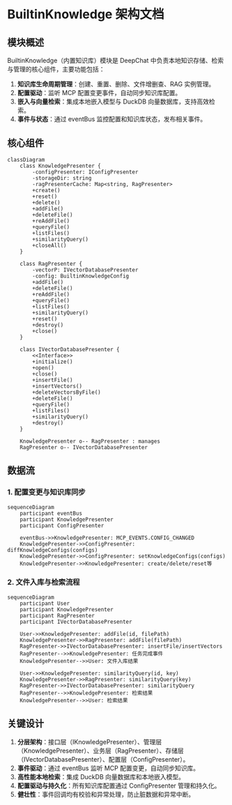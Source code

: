# BuiltinKnowledge 架构文档

## 模块概述

BuiltinKnowledge（内置知识库）模块是 DeepChat 中负责本地知识存储、检索与管理的核心组件，主要功能包括：

1. **知识库生命周期管理**：创建、重置、删除、文件增删查、RAG 实例管理。
2. **配置驱动**：监听 MCP 配置变更事件，自动同步知识库配置。
3. **嵌入与向量检索**：集成本地嵌入模型与 DuckDB 向量数据库，支持高效检索。
4. **事件与状态**：通过 eventBus 监控配置和知识库状态，发布相关事件。

## 核心组件

```mermaid
classDiagram
    class KnowledgePresenter {
        -configPresenter: IConfigPresenter
        -storageDir: string
        -ragPresenterCache: Map<string, RagPresenter>
        +create()
        +reset()
        +delete()
        +addFile()
        +deleteFile()
        +reAddFile()
        +queryFile()
        +listFiles()
        +similarityQuery()
        +closeAll()
    }

    class RagPresenter {
        -vectorP: IVectorDatabasePresenter
        -config: BuiltinKnowledgeConfig
        +addFile()
        +deleteFile()
        +reAddFile()
        +queryFile()
        +listFiles()
        +similarityQuery()
        +reset()
        +destroy()
        +close()
    }

    class IVectorDatabasePresenter {
        <<Interface>>
        +initialize()
        +open()
        +close()
        +insertFile()
        +insertVectors()
        +deleteVectorsByFile()
        +deleteFile()
        +queryFile()
        +listFiles()
        +similarityQuery()
        +destroy()
    }

    KnowledgePresenter o-- RagPresenter : manages
    RagPresenter o-- IVectorDatabasePresenter
```

## 数据流

### 1. 配置变更与知识库同步

```mermaid
sequenceDiagram
    participant eventBus
    participant KnowledgePresenter
    participant ConfigPresenter

    eventBus->>KnowledgePresenter: MCP_EVENTS.CONFIG_CHANGED
    KnowledgePresenter->>ConfigPresenter: diffKnowledgeConfigs(configs)
    KnowledgePresenter->>ConfigPresenter: setKnowledgeConfigs(configs)
    KnowledgePresenter->>KnowledgePresenter: create/delete/reset等
```

### 2. 文件入库与检索流程

```mermaid
sequenceDiagram
    participant User
    participant KnowledgePresenter
    participant RagPresenter
    participant IVectorDatabasePresenter

    User->>KnowledgePresenter: addFile(id, filePath)
    KnowledgePresenter->>RagPresenter: addFile(filePath)
    RagPresenter->>IVectorDatabasePresenter: insertFile/insertVectors
    RagPresenter-->>KnowledgePresenter: 任务完成事件
    KnowledgePresenter-->>User: 文件入库结果

    User->>KnowledgePresenter: similarityQuery(id, key)
    KnowledgePresenter->>RagPresenter: similarityQuery(key)
    RagPresenter->>IVectorDatabasePresenter: similarityQuery
    RagPresenter-->>KnowledgePresenter: 检索结果
    KnowledgePresenter-->>User: 检索结果
```

## 关键设计

1. **分层架构**：接口层（IKnowledgePresenter）、管理层（KnowledgePresenter）、业务层（RagPresenter）、存储层（IVectorDatabasePresenter）、配置层（ConfigPresenter）。
2. **事件驱动**：通过 eventBus 监听 MCP 配置变更，自动同步知识库。
3. **高性能本地检索**：集成 DuckDB 向量数据库和本地嵌入模型。
4. **配置驱动与持久化**：所有知识库配置通过 ConfigPresenter 管理和持久化。
5. **健壮性**：事件回调均有校验和异常处理，防止脏数据和异常中断。
